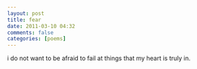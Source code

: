 ```yaml
---
layout: post
title: fear
date: 2011-03-10 04:32
comments: false
categories: [poems]
---
```


i do not want to be afraid to fail at things
that my heart is truly in.
